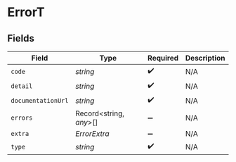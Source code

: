 # ErrorT


## Fields

| Field                   | Type                    | Required                | Description             |
| ----------------------- | ----------------------- | ----------------------- | ----------------------- |
| `code`                  | *string*                | :heavy_check_mark:      | N/A                     |
| `detail`                | *string*                | :heavy_check_mark:      | N/A                     |
| `documentationUrl`      | *string*                | :heavy_check_mark:      | N/A                     |
| `errors`                | Record<string, *any*>[] | :heavy_minus_sign:      | N/A                     |
| `extra`                 | *ErrorExtra*            | :heavy_minus_sign:      | N/A                     |
| `type`                  | *string*                | :heavy_check_mark:      | N/A                     |